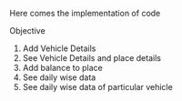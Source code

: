 Here comes the implementation of code

Objective
1. Add Vehicle Details 
2. See Vehicle Details and place details
3. Add balance to place
4. See daily wise data
5. See daily wise data of particular vehicle